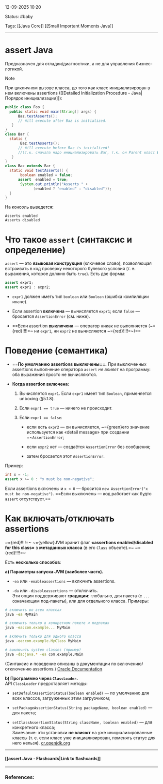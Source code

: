
12-09-2025 10:20

Status: #baby 

Tags: [[Java Core]] [[Small Important Moments Java]]

---
# assert Java

Предназначен для отладки/диагностики, а не для управления бизнес-логикой.

>[!note]
>При цикличном вызове класса, до того как класс инициализирован в нем включены assertions ([[Detailed Initialization Procedure - Java|Порядок инициализации]]):
>```java
>public class Foo {
 >   public static void main(String[] args) {
 >       Baz.testAsserts(); 
 >       // Will execute after Baz is initialized.
>    }
>}
>class Bar {
 >   static {
>        Baz.testAsserts(); 
 >       // Will execute before Baz is initialized! 
 >       //(т.к. сначала надо инициализировать Bar, т.к. он Parent класс Baz)
>    }
>}
>class Baz extends Bar {
 >   static void testAsserts() {
>        boolean enabled = false;
 >       assert  enabled = true;
>        System.out.println("Asserts " + 
>			   (enabled ? "enabled" : "disabled"));
 >   }
>}
>```
>На консоль выведется:
>```
>Asserts enabled
>Asserts disabled
>```




# Что такое `assert` (синтаксис и определение)

`assert` — это **языковая конструкция** (ключевое слово), позволяющая встраивать в код проверку некоторого булевого условия (т. е. выражения, которое должно быть `true`). Есть две формы:

```java
assert expr1; 
assert expr1 : expr2;
```

- `expr1` должен иметь тип `boolean` или `Boolean` (ошибка компиляции иначе).
    
- Если assertion **включена** — вычисляется `expr1`; если `false` — бросается `AssertionError` (см. ниже).
    
- ==Если assertion **выключена** — оператор никак не выполняется (~={red}!!!!=~ ни `expr1`, ни `expr2` не вычисляются ~={red}!!!!=~)==



# Поведение (семантика) 

- ==**По умолчанию assertions выключены==.** При выключенных assertions выполнение оператора `assert` _не влияет_ на программу: оба выражения просто не вычисляются. 
    
- **Когда assertion включена:**
    
    1. Вычисляется `expr1`. Если `expr1` имеет тип `Boolean`, применяется unboxing (§5.1.8).
        
    2. Если `expr1 == true` — ничего не происходит.
        
    3. Если `expr1 == false`:
        
        - если есть `expr2` — он вычисляется, ~={green}его значение используется как «detail message» при создании =~`AssertionError`;
            
        - если `expr2` нет — создаётся `AssertionError` без сообщения;
            
        - затем бросается этот `AssertionError`. 
            

Пример:

```java
int x = -1;
assert x >= 0 : "x must be non-negative";
```

Если assertions включены и `x < 0` — бросится `new AssertionError("x must be non-negative")`. ==Если выключены — код работает как будто `assert` отсутствует.==



# Как включать/отключать assertions

~={red}!!!!=~ ~={yellow}JVM хранит флаг **«assertions enabled/disabled for this class»** в **метаданных класса** (в его `Class` объекте).=~ ~={red}!!!!=~

Есть **несколько способов**:

**a) Параметры запуска JVM (наиболее часто).**

- `-ea` или `-enableassertions` — включить assertions.
    
- `-da` или `-disableassertions` — отключить.  
    Эти опции поддерживают **градации**: глобально, для пакета (с `...` означающим под-пакеты), или для отдельного класса. Примеры:
    

```bash
# включить во всех классах 
java -ea MyMain  

# включить только в конкретном пакете и подпаках 
java -ea:com.example... MyMain  

# включить только для одного класса 
java -ea:com.example.MyClass MyMain  

# выключить system classes (пример) 
java -da:java.* -ea com.example.Main
```


(Синтаксис и поведение описаны в документации по включению/отключению assertions.) [Oracle Documentation](https://docs.oracle.com/cd/E19683-01/806-7930/6jgp65ikq/index.html?utm_source=chatgpt.com)

**b) Программно через `ClassLoader`.**  
API `ClassLoader` предоставляет методы:

- `setDefaultAssertionStatus(boolean enabled)` — по умолчанию для всех классов, загруженных этим загрузчиком;
    
- `setPackageAssertionStatus(String packageName, boolean enabled)` — для пакета;
    
- `setClassAssertionStatus(String className, boolean enabled)` — для конкретного класса;  
    Замечание: эти установки **не влияют** на уже инициализированные классы (т. е. если класс уже инициализирован, поменять статус для него нельзя). [cr.openjdk.org](https://cr.openjdk.org/~jlaskey/templates/docs/api/java.base/java/lang/ClassLoader.html?utm_source=chatgpt.com)

----
#### [[assert Java - Flashcards|Link to flashcards]]



---
### References:

